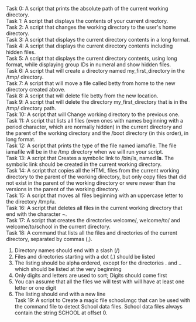 Task 0: A script that prints the absolute path of the current working directory.</br>
Task 1: A script that displays the contents of your current directory. </br>
Task 2: A script that changes the working directory to the user's home directory.</br>
Task 3: A script that displays the current directory contents in a long format.</br>
Task 4: A script that displays the current directory contents including hidden files.</br>
Task 5: A script that displays the current directory contents, using long format, while displaying group IDs in numeral and show hidden files.</br>
Task 6: A script that will create a directory named my_first_directory in the /tmp/ directory.</br>
Task 7: A script that will move a file called betty from home to the new directory created above.</br>
Task 8: A script that will delete file betty from the new location.</br>
Task 9: A script that will delete the directory my_first_directory that is in the /tmp/ directory path.</br>
Task 10: A script that will Change working directory to the previous one.</br>
Task 11: A script that lists all files (even ones with names beginning with a period character, which are normally hidden) in the current directory and the parent of the working directory and the /boot directory (in this order), in long format.</br>
Task 12: A script that prints the type of the file named iamafile. The file iamafile will be in the /tmp directory when we will run your script.</br>
Task 13: A script that Creates a symbolic link to /bin/ls, named __ls__. The symbolic link should be created in the current working directory.</br>
Task 14: A script that copies all the HTML files from the current working directory to the parent of the working directory, but only copy files that did not exist in the parent of the working directory or were newer than the versions in the parent of the working directory.</br>
Task 15: A script that moves all files beginning with an uppercase letter to the directory /tmp/u.</br>
Task 16: A script that deletes all files in the current working directory that end with the character ~.</br>
Task 17: A script that creates the directories welcome/, welcome/to/ and welcome/to/school in the current directory.</br>
Task 18: A command that lists all the files and directories of the current directory, separated by commas (,).

1. Directory names should end with a slash (/)
2. Files and directories starting with a dot (.) should be listed
3. The listing should be alpha ordered, except for the directories . and .. which should be listed at the very beginning
4. Only digits and letters are used to sort; Digits should come first
5. You can assume that all the files we will test with will have at least one letter or one digit
6. The listing should end with a new line </br>
Task 19: A script to Create a magic file school.mgc that can be used with the command file to detect School data files. School data files always contain the string SCHOOL at offset 0.</br>
